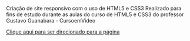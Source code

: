 Criação de site responsivo com o uso de HTML5 e CSS3
Realizado para fins de estudo durante as aulas do curso de HTML5 e CSS3 do professor Gustavo Guanabara - CursoemVideo

<a href="https://alcantara505.github.io/des10/" target="_blank">Clique aqui para ser direcionado para a página</a>
